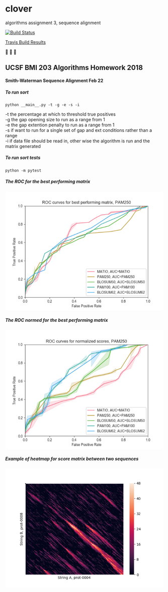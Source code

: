 # clover  

algorithms assignment 3, sequence alignment  

[![Build
Status](https://travis-ci.org/sayloren/clover.svg?branch=master)](https://travis-ci.org/sayloren/clover)  

[Travis Build Results](https://travis-ci.org/sayloren/clover)  

:see_no_evil: :hear_no_evil: :speak_no_evil:  

## UCSF BMI 203 Algorithms Homework 2018  

#### Smith-Waterman Sequence Alignment Feb 22  

##### To run sort  
```
python __main__.py -t -g -e -s -i
```

-t the percentage at which to threshold true positives  
-g the gap opening size to run as a range from 1  
-e the gap extention penalty to run as a range from 1  
-s if want to run for a single set of gap and ext conditions rather than a range  
-i if data file should be read in, other wise the algorithm is run and the matrix generated  

##### To run sort tests  
```
python -m pytest  
```

##### The ROC for the best performing matrix  
![a](/images/ROC_Best_.png)  

##### The ROC normed for the best performing matrix  
![a](/images/ROC_Norm_.png)  

##### Example of heatmap for score matrix between two sequences  
![a](/images/Heatmap_prot-0004_prot-0008.png)  
